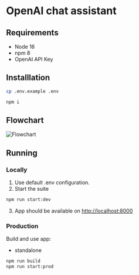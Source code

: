 # OpenAI chat assistant

## Requirements

- Node 16
- npm 8
- OpenAI API Key

## Installlation

```bash
cp .env.example .env

npm i
```

## Flowchart

![Flowchart](https://i.imgur.com/AejzvKq.png)

## Running

### Locally

1. Use default .env configuration.
2. Start the suite

```bash
npm run start:dev
```

3. App should be available on [http://localhost:8000](http://localhost:8000)

### Production

Build and use app:

- standalone

```bash
npm run build
npm run start:prod
```
